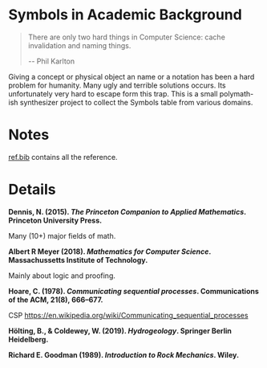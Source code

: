 # Symbols in Academic Background

> There are only two hard things in Computer Science: cache invalidation and naming things.
>
> -- Phil Karlton

Giving a concept or physical object an name or a notation has been a hard problem for humanity. Many ugly and terrible solutions occurs. Its unfortunately very hard to escape form this trap. This is a small polymath-ish synthesizer project to collect the Symbols table from various domains.

# Notes

[ref.bib](ref.bib) contains all the reference.

# Details

**Dennis, N. (2015). *The Princeton Companion to Applied Mathematics*. Princeton University Press.**

Many (10+) major fields of math.

**Albert R Meyer (2018). *Mathematics for Computer Science*. Massachussetts Institute of Technology.**

Mainly about logic and proofing.

**Hoare, C. (1978). *Communicating sequential processes*. Communications of the ACM, 21(8), 666–677.**

CSP <https://en.wikipedia.org/wiki/Communicating_sequential_processes>

**Hölting, B., & Coldewey, W. (2019). *Hydrogeology*. Springer Berlin Heidelberg.**

**Richard E. Goodman (1989). *Introduction to Rock Mechanics*. Wiley.**




